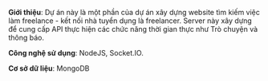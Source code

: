 **Giới thiệu**: Dự án này là một phần của dự án xây dựng website tìm kiếm việc làm freelance - kết nối nhà tuyển dụng là freelancer. Server này xây dựng để cung cấp API thực hiện các chức năng thời gian thực như Trò chuyện và thông báo.

**Công nghệ sử dụng**: NodeJS, Socket.IO.

**Cơ sở dữ liệu**: MongoDB

